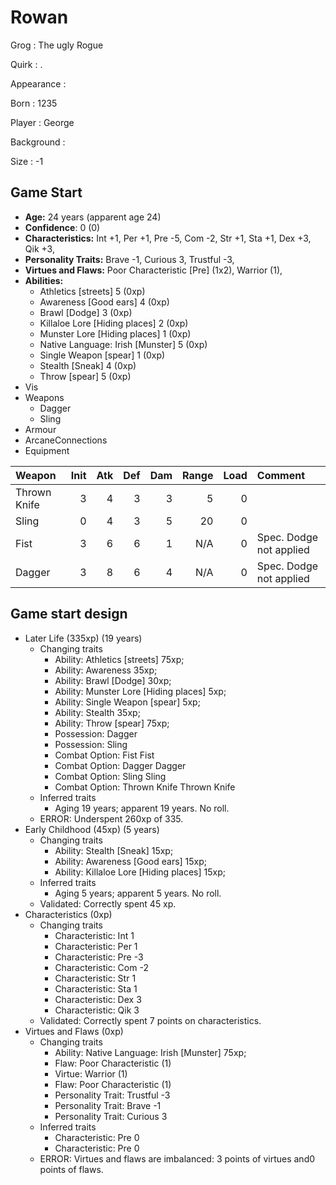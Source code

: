 # Rowan

Grog
: The ugly Rogue

Quirk
: .

Appearance
: 

Born
: 1235

Player
: George

Background
: 

Size
: -1

## Game Start

+ **Age:** 24 years (apparent age 24)
+ **Confidence**: 0 (0)
+ **Characteristics:** 
Int +1, 
Per +1, 
Pre -5, 
Com -2, 
Str +1, 
Sta +1, 
Dex +3, 
Qik +3, 
+ **Personality Traits:** 
Brave -1, 
Curious 3, 
Trustful -3, 
+ **Virtues and Flaws:** 
Poor Characteristic [Pre] (1x2), 
Warrior (1), 
+ **Abilities:**
    + Athletics [streets] 5 (0xp)
    + Awareness [Good ears] 4 (0xp)
    + Brawl [Dodge] 3 (0xp)
    + Killaloe Lore [Hiding places] 2 (0xp)
    + Munster Lore [Hiding places] 1 (0xp)
    + Native Language: Irish [Munster] 5 (0xp)
    + Single Weapon [spear] 1 (0xp)
    + Stealth [Sneak] 4 (0xp)
    + Throw [spear] 5 (0xp)
+ Vis
+ Weapons
    + Dagger
    + Sling
+ Armour
+ ArcaneConnections
+ Equipment

| Weapon | Init | Atk | Def | Dam | Range | Load | Comment |
|  :- |  -: |  -: |  -: |  -: |  -: |  -: | :- |
| Thrown Knife | 3 | 4 | 3 | 3 | 5 | 0 |  |
| Sling | 0 | 4 | 3 | 5 | 20 | 0 |  |
| Fist | 3 | 6 | 6 | 1 | N/A | 0 | Spec. Dodge not applied |
| Dagger | 3 | 8 | 6 | 4 | N/A | 0 | Spec. Dodge not applied |

## Game start design

+ Later Life (335xp) (19 years)
    + Changing traits
        + Ability: Athletics [streets] 75xp; 
        + Ability: Awareness 35xp; 
        + Ability: Brawl [Dodge] 30xp; 
        + Ability: Munster Lore [Hiding places] 5xp; 
        + Ability: Single Weapon [spear] 5xp; 
        + Ability: Stealth 35xp; 
        + Ability: Throw [spear] 75xp; 
        + Possession: Dagger
        + Possession: Sling
        + Combat Option: Fist Fist
        + Combat Option: Dagger Dagger
        + Combat Option: Sling Sling
        + Combat Option: Thrown Knife Thrown Knife
    + Inferred traits
        + Aging 19 years; apparent 19 years. No roll. 
    + ERROR: Underspent 260xp of 335.
+ Early Childhood (45xp) (5 years)
    + Changing traits
        + Ability: Stealth [Sneak] 15xp; 
        + Ability: Awareness [Good ears] 15xp; 
        + Ability: Killaloe Lore [Hiding places] 15xp; 
    + Inferred traits
        + Aging 5 years; apparent 5 years. No roll. 
    + Validated: Correctly spent 45 xp.
+ Characteristics (0xp)
    + Changing traits
        + Characteristic: Int 1
        + Characteristic: Per 1
        + Characteristic: Pre -3
        + Characteristic: Com -2
        + Characteristic: Str 1
        + Characteristic: Sta 1
        + Characteristic: Dex 3
        + Characteristic: Qik 3
    + Validated: Correctly spent 7 points on characteristics.
+ Virtues and Flaws (0xp)
    + Changing traits
        + Ability: Native Language: Irish [Munster] 75xp; 
        + Flaw: Poor Characteristic (1)
        + Virtue: Warrior (1)
        + Flaw: Poor Characteristic (1)
        + Personality Trait: Trustful -3
        + Personality Trait: Brave -1
        + Personality Trait: Curious 3
    + Inferred traits
        + Characteristic: Pre 0
        + Characteristic: Pre 0
    + ERROR: Virtues and flaws are imbalanced: 3 points of virtues and0 points of flaws.

